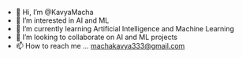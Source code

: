 ﻿- 👋 Hi, I’m @KavyaMacha
- 👀 I’m interested in AI and ML 
- 🌱 I’m currently learning Artificial Intelligence and Machine Learning
- 💞️ I’m looking to collaborate on  AI and ML projects
- 📫 How to reach me ... machakavya333@gmail.com


<very good girl>

<!---
KavyaMacha/KavyaMacha is a ✨ special ✨ repository because its `README.md` (this file) appears on your GitHub profile.
You can click the Preview link to take a look at your changes.
--->
